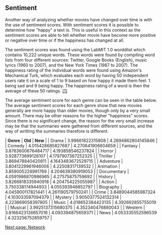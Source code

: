 
## Sentiment

Another way of analyzing whether movies have changed over time is with the use of sentiment scores. With sentiment scores it is possible to determine how "happy" a text is. This is useful in this context as the sentiment scores are able to tell whether movie have become more positive or negative over time or if the happiness has changed at all.   


The sentiment scores was found using the LabMIT 1.0 worddlist which contains 10,222 unique words. These words were found by compiling word lists from four different sources: Twitter, Google Books (English), music lyrics (1960 to 2007), and the New York Times (1987 to 2007). The happiness rating of the individual words were found using Amazon's Mechanical Turk, which evaluates each word by having 50 independent users rate it on a scale of 1 to 9 based on how happy it made them feel. 1 being sad and 9 being happy. The happiness rating of a word is then the average of these 50 ratings. [[1]](https://journals.plos.org/plosone/article?id=10.1371/journal.pone.0026752)

The average sentiment score for each genre can be seen in the table below. The average sentiment scores for each genre show that new movies generally are more happy than older movies, though only by a very small amount. There may be other reasons for the higher "happiness" scores. Since there is no significant change, the reason for the very small increase may be that the summaries were gathered from different sources, and the way of writting the summaries therefore is different.

| **Genre** | **Old** | **New** |
| Drama | 3.99661822315808 | 4.2694862804145846 |
| Comedy | 4.015428685827687 | 4.270641906604659 |
| Fantasy | 3.8763600676484717 | 4.193858546237824 |
| Horror | 3.928773699126107 | 4.1797907367252325 |
| Thriller | 3.869478840420811 | 4.1643483672529715 |
| Adventure | 3.8041229961946006 | 4.22508317139532 |
| Animation | 3.859005224991769 | 4.204639380919053 |
| Documentary | 4.0591986870986965 | 4.27575875759692 |
| History | 3.8266818335940918 | 4.204754225055987 |
| Action | 3.750338174944933 | 4.055393948852797 |
| Biography | 4.045900117821441 | 4.261190579750241 |
| Crime | 3.8489044585987324 | 4.103033597094379 |
| Mystery | 3.9050377524132314 | 4.223669058397805 |
| Music | 4.018652384423135 | 4.392692855755019 |
| Musical | 3.9925137315680375 | 4.352340476880043 |
| Western | 3.8166423126657016 | 4.093394875659371 |
| News | 4.053335552596539 | 4.323256752859757 |

[Next page: Network](network.md)
